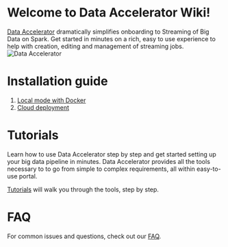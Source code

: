 # Welcome to Data Accelerator Wiki!
[Data Accelerator](home) dramatically simplifies onboarding to Streaming of Big Data on Spark. Get started in minutes on a rich, easy to use experience to help with creation, editing and management of streaming jobs.<br/>
![Data Accelerator](https://github.com/Microsoft/data-accelerator/wiki/tutorials/images/prop-race-car-data.svg)

# Installation guide
1. [Local mode with Docker](Local-mode-with-Docker)
1. [Cloud deployment](Cloud-deployment)

# Tutorials
Learn how to use Data Accelerator step by step and get started setting up your big data pipeline in minutes. Data Accelerator provides all the tools necessary to to go from simple to complex requirements, all within easy-to-use portal. 

[Tutorials](Tutorials) will walk you through the tools, step by step.

# FAQ
For common issues and questions, check out our [FAQ](FAQ).
